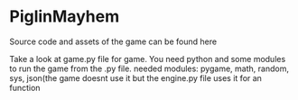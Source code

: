 # PiglinMayhem

Source code and assets of the game can be found here

Take a look at game.py file for game. 
You need python and some modules to run the game from the .py file.
needed modules: pygame, math, random, sys, json(the game doesnt use it but the engine.py file uses it for an function 
